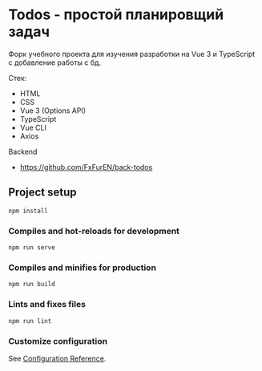 # Todos - простой планировщий задач

Форк учебного проекта для изучения разработки на Vue 3 и TypeScript с добавление работы с бд. 

Стек: 
- HTML
- CSS
- Vue 3 (Options API)
- TypeScript
- Vue CLI
- Axios

Backend
- https://github.com/FxFurEN/back-todos

## Project setup
```
npm install
```

### Compiles and hot-reloads for development
```
npm run serve
```

### Compiles and minifies for production
```
npm run build
```

### Lints and fixes files
```
npm run lint
```

### Customize configuration
See [Configuration Reference](https://cli.vuejs.org/config/).

